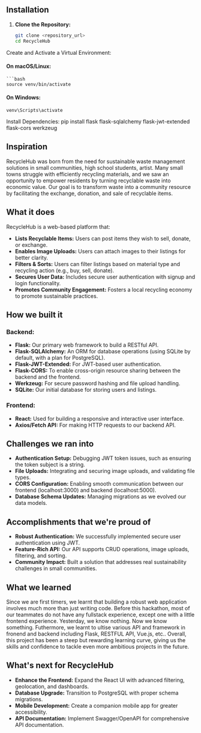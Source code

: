 ## Installation

1. **Clone the Repository:**
   ```bash
   git clone <repository_url>
   cd RecycleHub

Create and Activate a Virtual Environment:
#### On macOS/Linux:
    ```bash
    source venv/bin/activate

#### On Windows:
    venv\Scripts\activate 

Install Dependencies:
    pip install flask flask-sqlalchemy flask-jwt-extended flask-cors werkzeug 

## Inspiration
RecycleHub was born from the need for sustainable waste management solutions in small communities, high school students, artist. Many small towns struggle with efficiently recycling materials, and we saw an opportunity to empower residents by turning recyclable waste into economic value. Our goal is to transform waste into a community resource by facilitating the exchange, donation, and sale of recyclable items.

## What it does
RecycleHub is a web-based platform that:
- **Lists Recyclable Items:** Users can post items they wish to sell, donate, or exchange.
- **Enables Image Uploads:** Users can attach images to their listings for better clarity.
- **Filters & Sorts:** Users can filter listings based on material type and recycling action (e.g., buy, sell, donate).
- **Secures User Data:** Includes secure user authentication with signup and login functionality.
- **Promotes Community Engagement:** Fosters a local recycling economy to promote sustainable practices.

## How we built it
### Backend:
- **Flask:** Our primary web framework to build a RESTful API.
- **Flask-SQLAlchemy:** An ORM for database operations (using SQLite by default, with a plan for PostgreSQL).
- **Flask-JWT-Extended:** For JWT-based user authentication.
- **Flask-CORS:** To enable cross-origin resource sharing between the backend and the frontend.
- **Werkzeug:** For secure password hashing and file upload handling.
- **SQLite:** Our initial database for storing users and listings.

### Frontend:
- **React:** Used for building a responsive and interactive user interface.
- **Axios/Fetch API:** For making HTTP requests to our backend API.

## Challenges we ran into
- **Authentication Setup:** Debugging JWT token issues, such as ensuring the token subject is a string.
- **File Uploads:** Integrating and securing image uploads, and validating file types.
- **CORS Configuration:** Enabling smooth communication between our frontend (localhost:3000) and backend (localhost:5000).
- **Database Schema Updates:** Managing migrations as we evolved our data models.

## Accomplishments that we're proud of
- **Robust Authentication:** We successfully implemented secure user authentication using JWT.
- **Feature-Rich API:** Our API supports CRUD operations, image uploads, filtering, and sorting.
- **Community Impact:** Built a solution that addresses real sustainability challenges in small communities.

## What we learned
Since we are first timers, we learnt that building a robust web application involves much more than just writing code. Before this hackathon, most of our teammates do not have any fullstack experience, except one with a little frontend experience. Yesterday, we know nothing. Now we know something. Futhermore, we learnt to ultise various API and framework in fronend and backend including Flask, RESTFUL API, Vue.js, etc.. Overall, this project has been a steep but rewarding learning curve, giving us the skills and confidence to tackle even more ambitious projects in the future.

## What's next for RecycleHub
- **Enhance the Frontend:** Expand the React UI with advanced filtering, geolocation, and dashboards.
- **Database Upgrade:** Transition to PostgreSQL with proper schema migrations.
- **Mobile Development:** Create a companion mobile app for greater accessibility.
- **API Documentation:** Implement Swagger/OpenAPI for comprehensive API documentation.